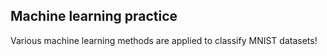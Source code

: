 ## Machine learning practice 
Various machine learning methods are applied to classify MNIST datasets!
